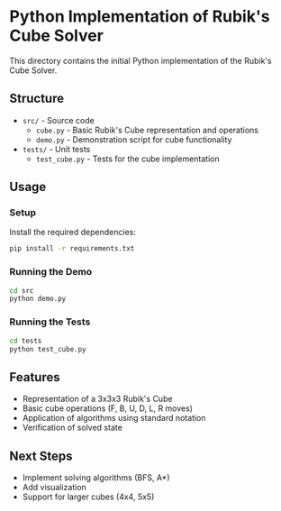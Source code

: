# Python Implementation of Rubik's Cube Solver

This directory contains the initial Python implementation of the Rubik's Cube Solver.

## Structure

- `src/` - Source code
  - `cube.py` - Basic Rubik's Cube representation and operations
  - `demo.py` - Demonstration script for cube functionality
- `tests/` - Unit tests
  - `test_cube.py` - Tests for the cube implementation

## Usage

### Setup

Install the required dependencies:

```bash
pip install -r requirements.txt
```

### Running the Demo

```bash
cd src
python demo.py
```

### Running the Tests

```bash
cd tests
python test_cube.py
```

## Features

- Representation of a 3x3x3 Rubik's Cube
- Basic cube operations (F, B, U, D, L, R moves)
- Application of algorithms using standard notation
- Verification of solved state

## Next Steps

- Implement solving algorithms (BFS, A*)
- Add visualization
- Support for larger cubes (4x4, 5x5) 